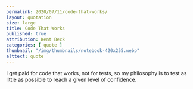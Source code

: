 ```yaml
---
permalink: 2020/07/11/code-that-works/
layout: quotation
size: large
title: Code That Works
published: true
attribution: Kent Beck
categories: [ quote ]
thumbnail: "/img/thumbnails/notebook-420x255.webp"
alttext: quote
---
```


I get paid for code that works, not for tests, so my philosophy is to 
test as little as possible to reach a given level of confidence.
